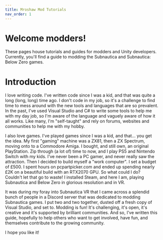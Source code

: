 ```yaml
---
title: Mroshaw Mod Tutorials
nav_order: 1
---
```


# Welcome modders!

These pages house tutorials and guides for modders and Unity developers. Currently, you'll find a guide to modding the Subnautica and Subnautica: Below Zero games.

# Introduction

I love writing code. I've written code since I was a kid, and that was quite a long (long, long) time ago. I don't code in my job, so it's a challenge to find time to mess around with the new tools and languages that are so prevalent. In the past, I've used Visual Studio and C# to write some tools to help me with my day job, so I'm aware of the language and vaguely aware of how it all works. Like many, I'm "self-taught" and rely on forums, websites and communities to help me with my hobby.

I also love games. I've played games since I was a kid, and that... you get the idea. My first "gaming" machine was a ZX81, then a ZX Spectrum, moving onto to a Commodore Amiga. I bought, and still own, an original PlayStation. Zip through (a lot of) time to now, and I play PS5 and Nintendo Switch with my kids. I've never been a PC gamer, and never really saw the attraction. Then I decided to build myself a "work computer". I set a budget of £500. I spent hours on pcpartpicker.com and ended up spending nearly £2K on a beautiful build with an RTX2070 GPU. So what could I do? Couldn't let that go to waste! I installed Steam, and here I am, playing Subnautica and Below Zero in glorious resolution and in VR.

It was during my foray into Subnautica VR that I came across a splendid bunch of people in a Discord server that was dedicated to modding Subnautica games. I put two and two together, dusted off a fresh copy of Visual Studio, and set to. Modding is fun! It's challenging, it's open, it's creative and it's supported by brilliant communities. And so, I've written this guide, hopefully to help others who want to get involved, have fun, and themselves contribute to the growing community.

I hope you like it!
